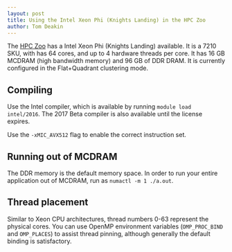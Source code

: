 ```yaml
---
layout: post
title: Using the Intel Xeon Phi (Knights Landing) in the HPC Zoo
author: Tom Deakin
---
```


The [HPC Zoo](/zoo) has a Intel Xeon Phi (Knights Landing) available. It is a 7210 SKU,
with has 64 cores, and up to 4 hardware threads per core. It has 16 GB MCDRAM
(high bandwidth memory) and 96 GB of DDR DRAM. It is currently configured in the Flat+Quadrant
clustering mode.

## Compiling

Use the Intel compiler, which is available by running `module load intel/2016`.
The 2017 Beta compiler is also available until the license expires.

Use the `-xMIC_AVX512` flag to enable the correct instruction set.

## Running out of MCDRAM

The DDR memory is the default memory space. In order to run your entire application out of
MCDRAM, run as `numactl -m 1 ./a.out`.

## Thread placement

Similar to Xeon CPU architectures, thread numbers 0-63 represent the physical cores.
You can use OpenMP environment variables (`OMP_PROC_BIND` and `OMP_PLACES`) to assist
thread pinning, although generally the default binding is satisfactory.

